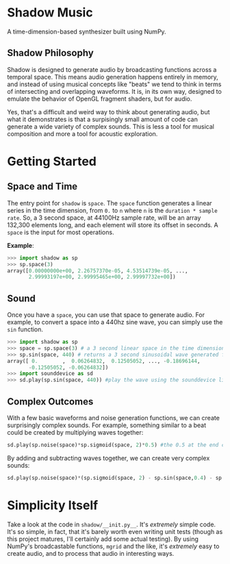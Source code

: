 # Shadow Music
A time-dimension-based synthesizer built using NumPy.

## Shadow Philosophy
Shadow is designed to generate audio by broadcasting functions across a temporal space. This means audio generation happens entirely in memory, and instead of using musical concepts like "beats" we tend to think in terms of intersecting and overlapping waveforms. It is, in its own way, designed to emulate the behavior of OpenGL fragment shaders, but for audio.

Yes, that's a difficult and weird way to think about generating audio, but what it demonstrates is that a surpisingly small amount of code can generate a wide variety of complex sounds. This is less a tool for musical composition and more a tool for acoustic exploration.

# Getting Started
## Space and Time
The entry point for `shadow` is `space`. The `space` function generates a linear series in the time dimension, from `0.` to `n` where `n` is the `duration * sample rate`. So, a 3 second space, at 44100Hz sample rate, will be an array 132,300 elements long, and each element will store its offset in seconds. A `space` is the input for most operations.

**Example**:
```python
>>> import shadow as sp
>>> sp.space(3)
array([0.00000000e+00, 2.26757370e-05, 4.53514739e-05, ...,
       2.99993197e+00, 2.99995465e+00, 2.99997732e+00])
```

## Sound
Once you have a `space`, you can use that space to generate audio. For example, to convert a space into a 440hz sine wave, you can simply use the `sin` function.

```python
>>> import shadow as sp
>>> space = sp.space(3) # a 3 second linear space in the time dimension
>>> sp.sin(space, 440) # returns a 3 second sinusoidal wave generated from that space
array([ 0.        ,  0.06264832,  0.12505052, ..., -0.18696144,
       -0.12505052, -0.06264832])
>>> import sounddevice as sd
>>> sd.play(sp.sin(space, 440)) #play the wave using the sounddevice library
```

## Complex Outcomes
With a few basic waveforms and noise generation functions, we can create surprisingly complex sounds. For example, something similar to a beat could be created by multiplying waves together:

```python
sd.play(sp.noise(space)*sp.sigmoid(space, 2)*0.5) #the 0.5 at the end controls the overall amplitude of the wave
```

By adding and subtracting waves together, we can create very complex sounds:

```python
sd.play(sp.noise(space)*(sp.sigmoid(space, 2) - sp.sin(space,0.4) - sp.sin(space,0.25,1)) + sp.sin(space, 440)*(sp.sin(space,3)-sp.sin(space,4.25)) + sp.sin(space,310)*(sp.sin(space,3,1.254))) #complex beat
```

# Simplicity Itself
Take a look at the code in `shadow/__init.py__`. It's *extremely* simple code. It's so simple, in fact, that it's barely worth even writing unit tests (though as this project matures, I'll certainly add some actual testing). By using NumPy's broadcastable functions, `mgrid` and the like, it's *extremely* easy to create audio, and to process that audio in interesting ways.